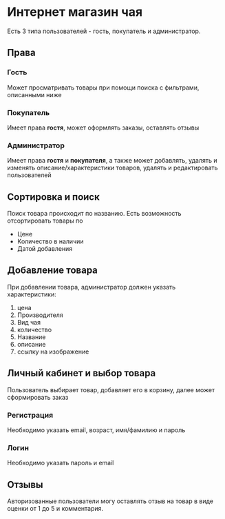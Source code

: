 # Интернет магазин чая

Есть 3 типа пользователей - гость, покупатель и администратор.
## Права
  ### Гость
  Может просматривать товары при помощи поиска с фильтрами, описанными ниже
  ### Покупатель
  Имеет права **гостя**, может оформлять заказы, оставлять отзывы
  ### Администратор
  Имеет права **гостя** и **покупателя**, а также может добавлять, удалять и изменять описание/характеристики товаров, удалять и редактировать пользователей
## Сортировка и поиск
  Поиск товара происходит по названию.
  Есть возможность отсортировать товары по 
  - Цене
  - Количество в наличии
  - Датой добавления
## Добавление товара
  При добавлении товара, администратор должен указать характеристики: 
  1. цена
  2. Производителя
  3. Вид чая
  4. количество
  5. Название
  6. описание
  7. ссылку на изображение
## Личный кабинет и выбор товара
  Пользователь выбирает товар, добавляет его в корзину, далее может сформировать заказ
  ### Регистрация
  Необходимо указать email, возраст, имя/фамилию и пароль
  ### Логин 
  Необходимо указать пароль и email
## Отзывы
  Авторизованные пользователи могу оставлять отзыв на товар в виде оценки от 1 до 5 и комментария.
